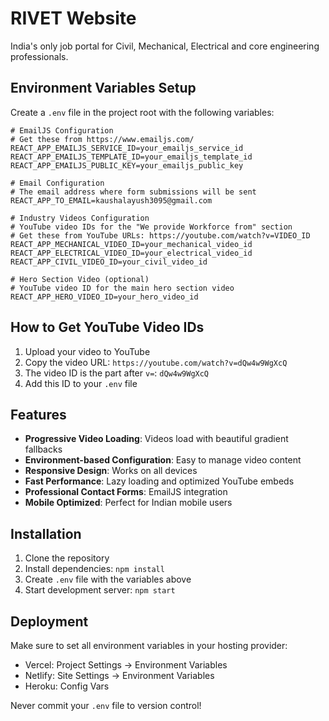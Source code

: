 # RIVET Website

India's only job portal for Civil, Mechanical, Electrical and core engineering professionals.

## Environment Variables Setup

Create a `.env` file in the project root with the following variables:

```env
# EmailJS Configuration
# Get these from https://www.emailjs.com/
REACT_APP_EMAILJS_SERVICE_ID=your_emailjs_service_id
REACT_APP_EMAILJS_TEMPLATE_ID=your_emailjs_template_id
REACT_APP_EMAILJS_PUBLIC_KEY=your_emailjs_public_key

# Email Configuration
# The email address where form submissions will be sent
REACT_APP_TO_EMAIL=kaushalayush3095@gmail.com

# Industry Videos Configuration
# YouTube video IDs for the "We provide Workforce from" section
# Get these from YouTube URLs: https://youtube.com/watch?v=VIDEO_ID
REACT_APP_MECHANICAL_VIDEO_ID=your_mechanical_video_id
REACT_APP_ELECTRICAL_VIDEO_ID=your_electrical_video_id
REACT_APP_CIVIL_VIDEO_ID=your_civil_video_id

# Hero Section Video (optional)
# YouTube video ID for the main hero section video
REACT_APP_HERO_VIDEO_ID=your_hero_video_id
```

## How to Get YouTube Video IDs

1. Upload your video to YouTube
2. Copy the video URL: `https://youtube.com/watch?v=dQw4w9WgXcQ`
3. The video ID is the part after `v=`: `dQw4w9WgXcQ`
4. Add this ID to your `.env` file

## Features

- **Progressive Video Loading**: Videos load with beautiful gradient fallbacks
- **Environment-based Configuration**: Easy to manage video content
- **Responsive Design**: Works on all devices
- **Fast Performance**: Lazy loading and optimized YouTube embeds
- **Professional Contact Forms**: EmailJS integration
- **Mobile Optimized**: Perfect for Indian mobile users

## Installation

1. Clone the repository
2. Install dependencies: `npm install`
3. Create `.env` file with the variables above
4. Start development server: `npm start`

## Deployment

Make sure to set all environment variables in your hosting provider:
- Vercel: Project Settings → Environment Variables
- Netlify: Site Settings → Environment Variables
- Heroku: Config Vars

Never commit your `.env` file to version control! 